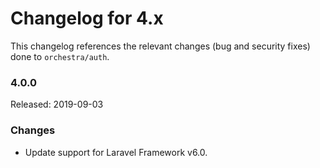 # Changelog for 4.x

This changelog references the relevant changes (bug and security fixes) done to `orchestra/auth`.

### 4.0.0

Released: 2019-09-03

### Changes

* Update support for Laravel Framework v6.0.
